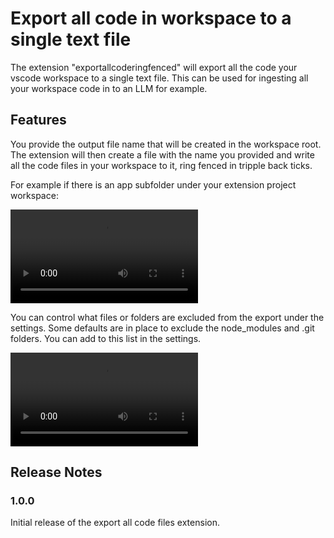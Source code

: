 # Export all code in workspace to a single text file

The extension "exportallcoderingfenced" will export all the code your vscode workspace to a single text file. This can be used for ingesting all your workspace code in to an LLM for example. 

## Features

You provide the output file name that will be created in the workspace root. The extension will then create a file with the name you provided and write all the code files in your workspace to it, ring fenced in tripple back ticks.

For example if there is an app subfolder under your extension project workspace:

![Export app code](media/Exportallfiles.mp4)

You can control what files or folders are excluded from the export under the settings. Some defaults are in place to exclude the node_modules and .git folders. You can add to this list in the settings.

![Export all settings](media/ExportAllSettings.mp4)


## Release Notes


### 1.0.0

Initial release of the export all code files extension.

